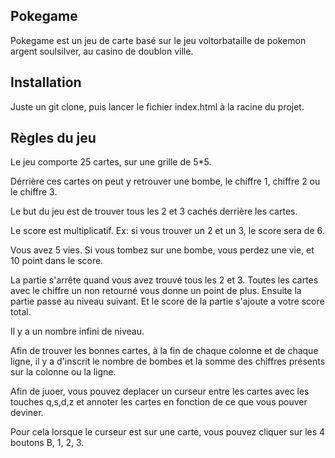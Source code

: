 Pokegame 
------

Pokegame est un jeu de carte basé sur le jeu voltorbataille de pokemon argent 
soulsilver, au casino de doublon ville.


Installation
-----
Juste un git clone, puis lancer le fichier index.html à la racine du projet.

Règles du jeu
----

Le jeu comporte 25 cartes, sur une grille de 5*5.

Dérrière ces cartes on peut y retrouver une bombe, le chiffre 1, 
 chiffre 2 ou le chiffre 3.
 
Le but du jeu est de trouver tous les 2 et 3 cachés derrière les cartes.

Le score est multiplicatif. Ex: si vous trouver un 2 et un 3, le score sera de 6.

Vous avez 5 vies. Si vous tombez sur une bombe, vous perdez une vie, et 10 point dans le score.

La partie s'arrête quand vous avez trouvé tous les 2 et 3.
Toutes les cartes avec le chiffre un non retourné vous donne un point de plus.
Ensuite la partie passe au niveau suivant. Et le score de la partie s'ajoute a votre score total.

Il y a un nombre infini de niveau.

Afin de trouver les bonnes cartes, à la fin de chaque colonne et de chaque ligne, 
il y a d'inscrit le nombre de bombes et la somme des chiffres présents sur la colonne ou la ligne.

Afin de juoer, vous pouvez deplacer un curseur entre les cartes avec les touches q,s,d,z 
et annoter les cartes en fonction de ce que vous pouver deviner.

Pour cela lorsque le curseur est sur une carte, vous pouvez cliquer sur les 4 boutons B, 1, 2, 3.

